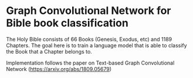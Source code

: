 # Graph Convolutional Network for Bible book classification

The Holy Bible consists of 66 Books (Genesis, Exodus, etc) and 1189 Chapters. The goal here is to train a language model that is able to classify the Book that a Chapter belongs to.

Implementation follows the paper on Text-based Graph Convolutional Network (https://arxiv.org/abs/1809.05679)